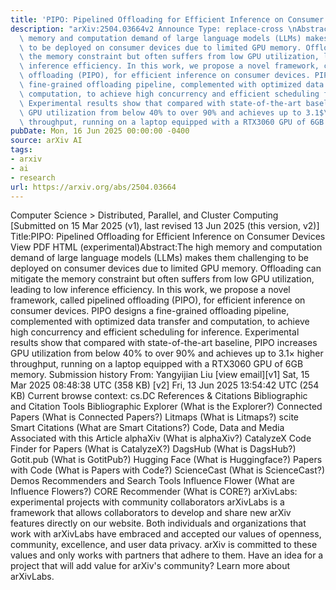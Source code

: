 ```yaml
---
title: 'PIPO: Pipelined Offloading for Efficient Inference on Consumer Devices'
description: "arXiv:2504.03664v2 Announce Type: replace-cross \nAbstract: The high\
  \ memory and computation demand of large language models (LLMs) makes them challenging\
  \ to be deployed on consumer devices due to limited GPU memory. Offloading can mitigate\
  \ the memory constraint but often suffers from low GPU utilization, leading to low\
  \ inference efficiency. In this work, we propose a novel framework, called pipelined\
  \ offloading (PIPO), for efficient inference on consumer devices. PIPO designs a\
  \ fine-grained offloading pipeline, complemented with optimized data transfer and\
  \ computation, to achieve high concurrency and efficient scheduling for inference.\
  \ Experimental results show that compared with state-of-the-art baseline, PIPO increases\
  \ GPU utilization from below 40% to over 90% and achieves up to 3.1$\\times$ higher\
  \ throughput, running on a laptop equipped with a RTX3060 GPU of 6GB memory."
pubDate: Mon, 16 Jun 2025 00:00:00 -0400
source: arXiv AI
tags:
- arxiv
- ai
- research
url: https://arxiv.org/abs/2504.03664
---
```


Computer Science > Distributed, Parallel, and Cluster Computing
[Submitted on 15 Mar 2025 (v1), last revised 13 Jun 2025 (this version, v2)]
Title:PIPO: Pipelined Offloading for Efficient Inference on Consumer Devices
View PDF HTML (experimental)Abstract:The high memory and computation demand of large language models (LLMs) makes them challenging to be deployed on consumer devices due to limited GPU memory. Offloading can mitigate the memory constraint but often suffers from low GPU utilization, leading to low inference efficiency. In this work, we propose a novel framework, called pipelined offloading (PIPO), for efficient inference on consumer devices. PIPO designs a fine-grained offloading pipeline, complemented with optimized data transfer and computation, to achieve high concurrency and efficient scheduling for inference. Experimental results show that compared with state-of-the-art baseline, PIPO increases GPU utilization from below 40% to over 90% and achieves up to 3.1$\times$ higher throughput, running on a laptop equipped with a RTX3060 GPU of 6GB memory.
Submission history
From: Yangyijian Liu [view email][v1] Sat, 15 Mar 2025 08:48:38 UTC (358 KB)
[v2] Fri, 13 Jun 2025 13:54:42 UTC (254 KB)
Current browse context:
cs.DC
References & Citations
Bibliographic and Citation Tools
Bibliographic Explorer (What is the Explorer?)
Connected Papers (What is Connected Papers?)
Litmaps (What is Litmaps?)
scite Smart Citations (What are Smart Citations?)
Code, Data and Media Associated with this Article
alphaXiv (What is alphaXiv?)
CatalyzeX Code Finder for Papers (What is CatalyzeX?)
DagsHub (What is DagsHub?)
Gotit.pub (What is GotitPub?)
Hugging Face (What is Huggingface?)
Papers with Code (What is Papers with Code?)
ScienceCast (What is ScienceCast?)
Demos
Recommenders and Search Tools
Influence Flower (What are Influence Flowers?)
CORE Recommender (What is CORE?)
arXivLabs: experimental projects with community collaborators
arXivLabs is a framework that allows collaborators to develop and share new arXiv features directly on our website.
Both individuals and organizations that work with arXivLabs have embraced and accepted our values of openness, community, excellence, and user data privacy. arXiv is committed to these values and only works with partners that adhere to them.
Have an idea for a project that will add value for arXiv's community? Learn more about arXivLabs.